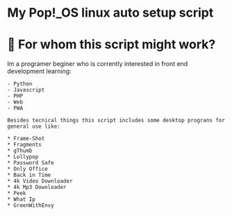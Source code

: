 # My Pop!\_OS linux auto setup script

# :pencil: For whom this script might work?

<div>
    Im a programer beginer who is corrently interested in front end development learning:

    - Python
    - Javascript
    - PHP
    - Web
    - PWA

    Besides tecnical things this script includes some desktop prograns for general use like:

    * Frame-Shot          
    * Fragments                 
    * gThumb                    
    * Lollypop                  
    * Password Safe            
    * Only Office               
    * Back in Time
    * 4k Video Downloader
    * 4k Mp3 Downloader
    * Peek
    * What Ip
    * GreenWithEnvy
</div>
